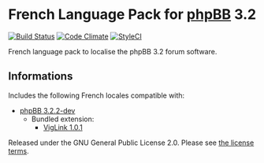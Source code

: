 # French Language Pack for [phpBB](https://www.phpbb.com/) 3.2

[![Build Status](https://travis-ci.org/milescellar/phpbb-language-fr.svg?branch=3.2.x)](https://travis-ci.org/milescellar/phpbb-language-fr) [![Code Climate](https://codeclimate.com/github/milescellar/phpbb-language-fr/badges/gpa.svg)](https://codeclimate.com/github/milescellar/phpbb-language-fr) [![StyleCI](https://styleci.io/repos/70081134/shield?style=flat&branch=3.2.x)](https://styleci.io/repos/70081134)

French language pack to localise the phpBB 3.2 forum software.

## Informations

Includes the following French locales compatible with:

- [phpBB 3.2.2-dev](https://github.com/phpbb/phpbb/tree/3.2.x)
  - Bundled extension:
    - [VigLink 1.0.1](https://github.com/phpbb-extensions/viglink/releases/tag/release-1.0.1)

Released under the GNU General Public License 2.0. Please see [the license terms](https://github.com/milescellar/phpbb-language-fr/blob/3.2.x/language/fr/LICENSE).
